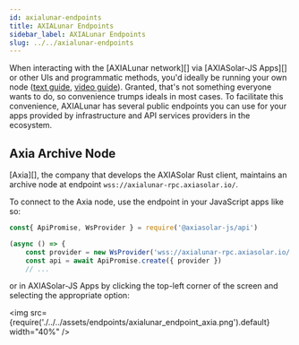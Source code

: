 ```yaml
---
id: axialunar-endpoints
title: AXIALunar Endpoints
sidebar_label: AXIALunar Endpoints
slug: ../../axialunar-endpoints
---
```


When interacting with the [AXIALunar network][] via [AXIASolar-JS Apps][] or other UIs and programmatic
methods, you'd ideally be running your own node ([text guide](../../maintain/maintain-sync.md),
[video guide](https://www.youtube.com/watch?v=31DdfcxbAVs)). Granted, that's not something everyone
wants to do, so convenience trumps ideals in most cases. To facilitate this convenience, AXIALunar has
several public endpoints you can use for your apps provided by infrastructure and
API services providers in the ecosystem.

## Axia Archive Node

[Axia][], the company that develops the AXIASolar Rust client, maintains an archive node at
endpoint `wss://axialunar-rpc.axiasolar.io/`.

To connect to the Axia node, use the endpoint in your JavaScript apps like so:

```javascript
const{ ApiPromise, WsProvider } = require('@axiasolar-js/api')

(async () => {
    const provider = new WsProvider('wss://axialunar-rpc.axiasolar.io/')
    const api = await ApiPromise.create({ provider })
    // ...
```

or in AXIASolar-JS Apps by clicking the top-left corner of the screen and selecting the appropriate
option:

<img src={require('./../../assets/endpoints/axialunar_endpoint_axia.png').default} width="40%" />
